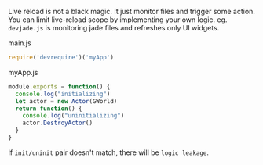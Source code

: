 Live reload is not a black magic. It just monitor files and trigger some action. You can limit live-reload scope by implementing your own logic. eg. `devjade.js` is monitoring jade files and refreshes only UI widgets.

main.js
```js
require('devrequire')('myApp')
```

myApp.js
```js
module.exports = function() {
  console.log("initializing")
  let actor = new Actor(GWorld)
  return function() {
    console.log("uninitializing")
    actor.DestroyActor()
  }
}
```

If `init/uninit` pair doesn't match, there will be `logic leakage`. 